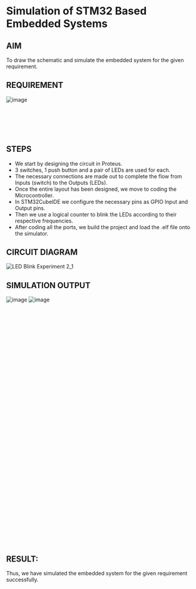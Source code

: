 # Simulation of STM32 Based Embedded Systems

## AIM
To draw the schematic and simulate the embedded system for the given requirement.

## REQUIREMENT
![image](https://user-images.githubusercontent.com/6159567/228723969-3892a2a3-3743-4300-9636-ba0dba4ed150.png)

<br><br><br><br>
## STEPS
- We start by designing the circuit in Proteus.
- 3 switches, 1 push button and a pair of LEDs are used for each.
- The necessary connections are made out to complete the flow from Inputs (switch) to the Outputs (LEDs).
- Once the entire layout has been designed, we move to coding the Microcontroller. 
- In STM32CubeIDE we configure the necessary pins as GPIO Input and Output pins.
- Then we use a logical counter to blink the LEDs according to their respective frequencies.
- After coding all the ports, we build the project and load the .elf file onto the simulator.

## CIRCUIT DIAGRAM

![LED Blink Experiment 2_1](https://user-images.githubusercontent.com/65499285/229127731-49071001-cc04-4a6a-8c31-2cb614257e9b.jpg)

## SIMULATION OUTPUT
![image](https://user-images.githubusercontent.com/65499285/229127870-aad3f046-159b-4324-9910-7403ad7cc6cd.png)
![image](https://user-images.githubusercontent.com/65499285/229127892-399163d4-13b3-481d-826e-51137e9775f9.png)

<br><br><br><br><br><br><br><br><br><br><br><br><br><br><br><br><br><br><br><br><br><br><br><br><br><br><br><br><br><br><br><br><br><br><br><br><br>
## RESULT:
Thus, we have simulated the embedded system for the given requirement successfully.
